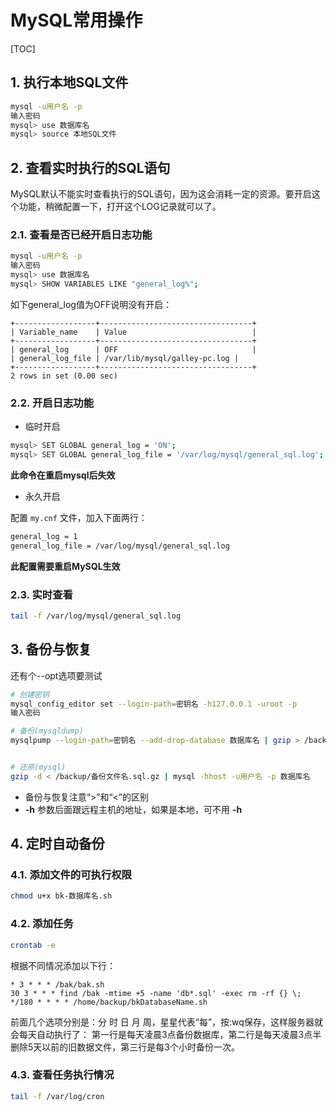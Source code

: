 # MySQL常用操作

[TOC]

## 1. 执行本地SQL文件

```sh
mysql -u用户名 -p
输入密码
mysql> use 数据库名
mysql> source 本地SQL文件
```

## 2. 查看实时执行的SQL语句

MySQL默认不能实时查看执行的SQL语句，因为这会消耗一定的资源。要开启这个功能，稍微配置一下，打开这个LOG记录就可以了。

### 2.1. 查看是否已经开启日志功能

```sh
mysql -u用户名 -p
输入密码
mysql> use 数据库名
mysql> SHOW VARIABLES LIKE "general_log%";
```

如下general_log值为OFF说明没有开启：

```text
+------------------+----------------------------------+
| Variable_name    | Value                            |
+------------------+----------------------------------+
| general_log      | OFF                              |
| general_log_file | /var/lib/mysql/galley-pc.log |
+------------------+----------------------------------+
2 rows in set (0.00 sec)
```

### 2.2. 开启日志功能

- 临时开启

```sh
mysql> SET GLOBAL general_log = 'ON';
mysql> SET GLOBAL general_log_file = '/var/log/mysql/general_sql.log';
```

**此命令在重启mysql后失效**

- 永久开启

配置 `my.cnf` 文件，加入下面两行：

```sh
general_log = 1
general_log_file = /var/log/mysql/general_sql.log
```

**此配置需要重启MySQL生效**

### 2.3. 实时查看

```sh
tail -f /var/log/mysql/general_sql.log
```

## 3. 备份与恢复

还有个--opt选项要测试

```sh
# 创建密钥
mysql_config_editor set --login-path=密钥名 -h127.0.0.1 -uroot -p
输入密码

# 备份(mysqldump)
mysqlpump --login-path=密钥名 --add-drop-database 数据库名 | gzip > /backup/数据库名_$(date +%Y%m%d_%H%M%S).sql.gz


# 还原(mysql)
gzip -d < /backup/备份文件名.sql.gz | mysql -hhost -u用户名 -p 数据库名
```

- 备份与恢复注意“>”和“<”的区别
- **-h** 参数后面跟远程主机的地址，如果是本地，可不用 **-h**

## 4. 定时自动备份

### 4.1. 添加文件的可执行权限

```sh
chmod u+x bk-数据库名.sh
```

### 4.2. 添加任务

```sh
crontab -e
```

根据不同情况添加以下行：

```text
* 3 * * * /bak/bak.sh
30 3 * * * find /bak -mtime +5 -name 'db*.sql' -exec rm -rf {} \;
*/180 * * * * /home/backup/bkDatabaseName.sh
```

前面几个选项分别是：分 时 日 月 周，星星代表“每”，按:wq保存，这样服务器就会每天自动执行了：
第一行是每天凌晨3点备份数据库，第二行是每天凌晨3点半删除5天以前的旧数据文件，第三行是每3个小时备份一次。

### 4.3. 查看任务执行情况

```sh
tail -f /var/log/cron
```